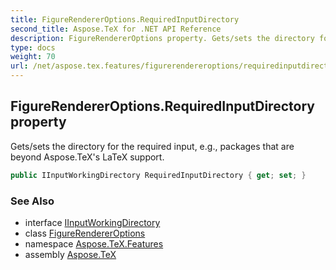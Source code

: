 ```yaml
---
title: FigureRendererOptions.RequiredInputDirectory
second_title: Aspose.TeX for .NET API Reference
description: FigureRendererOptions property. Gets/sets the directory for the required input e.g. packages that are beyond Aspose.TeXs LaTeX support
type: docs
weight: 70
url: /net/aspose.tex.features/figurerendereroptions/requiredinputdirectory/
---
```

## FigureRendererOptions.RequiredInputDirectory property

Gets/sets the directory for the required input, e.g., packages that are beyond Aspose.TeX's LaTeX support.

```csharp
public IInputWorkingDirectory RequiredInputDirectory { get; set; }
```

### See Also

* interface [IInputWorkingDirectory](../../../aspose.tex.io/iinputworkingdirectory/)
* class [FigureRendererOptions](../)
* namespace [Aspose.TeX.Features](../../figurerendereroptions/)
* assembly [Aspose.TeX](../../../)


